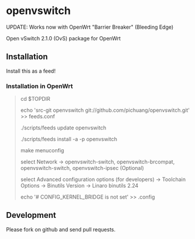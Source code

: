 openvswitch
===========

UPDATE: Works now with OpenWrt "Barrier Breaker" (Bleeding Edge)

Open vSwitch 2.1.0 (OvS) package for OpenWrt

Installation
------------

Install this as a feed!

### Installation in OpenWrt

> cd $TOPDIR
> 
> echo 'src-git openvswitch git://github.com/pichuang/openvswitch.git' >> feeds.conf
>
> ./scripts/feeds update openvswitch
>
> ./scripts/feeds install -a -p openvswitch
> 
> make menuconfig
>
> select Network -> openvswitch-switch, openvswitch-brcompat, openvswitch-switch, openvswitch-ipsec (Optional)
>
> select Advanced configuration options (for developers) -> Toolchain Options -> Binutils Version -> Linaro binutils 2.24
>
> echo '# CONFIG_KERNEL_BRIDGE is not set' >> .config




Development
-----------

Please fork on github and send pull requests.
